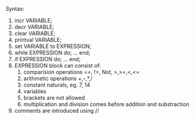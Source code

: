 Syntax:
1. incr VARIABLE;
2. decr VARIABLE;
3. clear VARIABLE;
4. printval VARIABLE;
5. set VARIABLE to EXPRESSION;
6. while EXPRESSION do; ... end;
7. if EXPRESSION do; ... end;
8. EXPRESSION block can consist of:
    1) comparision operations ==, !=, Not, >,>=,<,<=
    2) arithmetic operations +,-,*,/
    3) constant naturals, eg. 7, 14
    4) variables
    5) brackets are not allowed
    6) multiplication and division comes before addition and substraction
9. comments are introduced using //
    